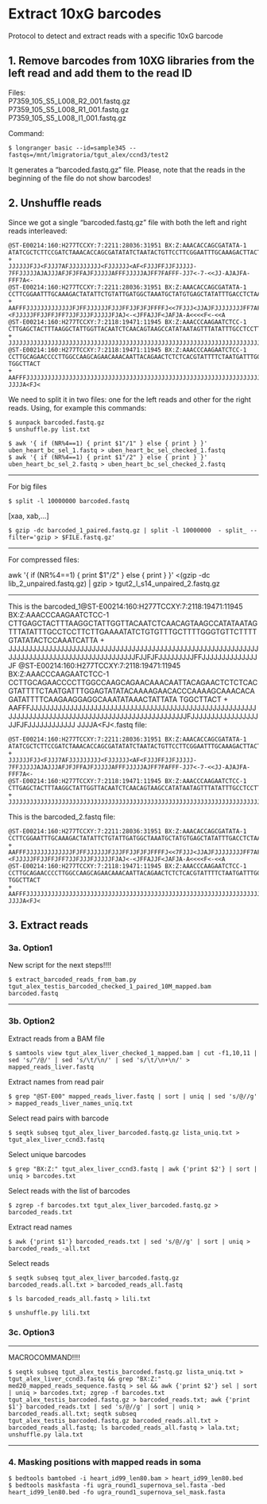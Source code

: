 # Extract 10xG barcodes
Protocol to detect and extract reads with a specific 10xG barcode

## 1. Remove barcodes from 10XG libraries from the left read and add them to the read ID

Files:<br />
P7359_105_S5_L008_R2_001.fastq.gz<br />
P7359_105_S5_L008_R1_001.fastq.gz<br />
P7359_105_S5_L008_I1_001.fastq.gz<br />

Command:
```
$ longranger basic --id=sample345 --fastqs=/mnt/lmigratoria/tgut_alex/ccnd3/test2
```

It generates a “barcoded.fastq.gz” file. Please, note that the reads in the beginning of the file do not show barcodes! 

## 2. Unshuffle reads

Since we got a single “barcoded.fastq.gz” file with both the left and right reads interleaved:

```
@ST-E00214:160:H277TCCXY:7:2211:28036:31951 BX:Z:AAACACCAGCGATATA-1
ATATCGCTCTTCCGATCTAAACACCAGCGATATATCTAATACTGTTCCTTCGGAATTTGCAAAGACTTACTTTCTGAACAGGCCATAGAAGAACCTCCAGGTGTTTTCCACACTGCTGGAATGTTTGT
+
JJJJJJFJJ<FJJJ7AFJJJJJJJJJ<FJJJJJJ<AF<FJJJFFJJFJJJJJ-7FFJJJJJAJAJJJAFJFJFFAJFJJJJJAFFFJJJJJAJFF7FAFFF-JJ7<-7-<<JJ-AJAJFA-FFF7A<-
@ST-E00214:160:H277TCCXY:7:2211:28036:31951 BX:Z:AAACACCAGCGATATA-1
CCTTCGGAATTTGCAAAGACTATATTCTGTATTGATGGCTAAATGCTATGTGAGCTATATTTGACCTCTAAAAGTAGAAAAAATGTTAATAAACATTCCAGCAGTGTGGAAAACACCTGGAGGTTCTTCTATGGCCTGTTCAGAAAGTAAG
+
AAFFFJJJJJJJJJJJJJFJFFJJJJJJFJJJFFJJFJFJFFFFJ<<7FJJJ<JJAJFJJJJJJJJFF7AFJFJJJJJJJFFF<FFJJJ-<FJJJJJFFJJFFJFF7JJFJJJFJJJJJFJAJ<-<JFFAJJF<JAFJA-A<<<<F<-<<A
@ST-E00214:160:H277TCCXY:7:2118:19471:11945 BX:Z:AAACCCAAGAATCTCC-1
CTTGAGCTACTTTAAGGCTATTGGTTACAATCTCAACAGTAAGCCATATAATAGTTTATATTTGCCTCCTTCTTGAAAATATCTGTGTTTGCTTTTGGGTGTTCTTTTGTATATACTCCAAATCATTA
+
JJJJJJJJJJJJJJJJJJJJJJJJJJJJJJJJJJJJJJJJJJJJJJJJJJJJJJJJJJJJJJJJJJJJJJJJJJJJJJJJJJJJJJJJJJJJJJJFJJFJFJJJJJJJJJFFJJJJJJJJJJJJJJJF
@ST-E00214:160:H277TCCXY:7:2118:19471:11945 BX:Z:AAACCCAAGAATCTCC-1
CCTTGCAGAACCCCTTGGCCAAGCAGAACAAACAATTACAGAACTCTCTCACGTATTTTCTAATGATTTGGAGTATATACAAAAGAACACCCAAAAGCAAACACAGATATTTTCAAGAAGGAGGCAAATATAAACTATTATA
TGGCTTACT
+
AAFFFJJJJJJJJJJJJJJJJJJJJJJJJJJJJJJJJJJJJJJJJJJJJJJJJJJJJJJJJJJJJJJJJJJJJJJJJJJJJJJJJJJJJJJJJJJJJJJJJJJJJJJFJJJJJJJJJJJJJJJJJJJFJFJJJJJJJJJJJJ
JJJJA<FJ<
```
We need to split it in two files: one for the left reads and other for the right reads. Using, for example this commands:

```
$ aunpack barcoded.fastq.gz
$ unshuffle.py list.txt

$ awk '{ if (NR%4==1) { print $1"/1" } else { print } }'  uben_heart_bc_sel_1.fastq > uben_heart_bc_sel_checked_1.fastq
$ awk '{ if (NR%4==1) { print $1"/2" } else { print } }'  uben_heart_bc_sel_2.fastq > uben_heart_bc_sel_checked_2.fastq
```

----

For big files

```
$ split -l 10000000 barcoded.fastq
```

[xaa, xab,...]

```
$ gzip -dc barcoded_1_paired.fastq.gz | split -l 10000000  - split_ --filter='gzip > $FILE.fastq.gz'
```

--------

For compressed files:

awk '{ if (NR%4==1) { print $1"/2" } else { print } }' <(gzip -dc lib_2_unpaired.fastq.gz) | gzip > tgut2_l_s14_unpaired_2.fastq.gz

---------------------------------------------------------------------------------------------------

This is the barcoded_1@ST-E00214:160:H277TCCXY:7:2118:19471:11945 BX:Z:AAACCCAAGAATCTCC-1
CTTGAGCTACTTTAAGGCTATTGGTTACAATCTCAACAGTAAGCCATATAATAGTTTATATTTGCCTCCTTCTTGAAAATATCTGTGTTTGCTTTTGGGTGTTCTTTTGTATATACTCCAAATCATTA
+
JJJJJJJJJJJJJJJJJJJJJJJJJJJJJJJJJJJJJJJJJJJJJJJJJJJJJJJJJJJJJJJJJJJJJJJJJJJJJJJJJJJJJJJJJJJJJJJFJJFJFJJJJJJJJJFFJJJJJJJJJJJJJJJF
@ST-E00214:160:H277TCCXY:7:2118:19471:11945 BX:Z:AAACCCAAGAATCTCC-1
CCTTGCAGAACCCCTTGGCCAAGCAGAACAAACAATTACAGAACTCTCTCACGTATTTTCTAATGATTTGGAGTATATACAAAAGAACACCCAAAAGCAAACACAGATATTTTCAAGAAGGAGGCAAATATAAACTATTATA
TGGCTTACT
+
AAFFFJJJJJJJJJJJJJJJJJJJJJJJJJJJJJJJJJJJJJJJJJJJJJJJJJJJJJJJJJJJJJJJJJJJJJJJJJJJJJJJJJJJJJJJJJJJJJJJJJJJJJJFJJJJJJJJJJJJJJJJJJJFJFJJJJJJJJJJJJ
JJJJA<FJ<.fastq file:

```
@ST-E00214:160:H277TCCXY:7:2211:28036:31951 BX:Z:AAACACCAGCGATATA-1
ATATCGCTCTTCCGATCTAAACACCAGCGATATATCTAATACTGTTCCTTCGGAATTTGCAAAGACTTACTTTCTGAACAGGCCATAGAAGAACCTCCAGGTGTTTTCCACACTGCTGGAATGTTTGT
+
JJJJJJFJJ<FJJJ7AFJJJJJJJJJ<FJJJJJJ<AF<FJJJFFJJFJJJJJ-7FFJJJJJAJAJJJAFJFJFFAJFJJJJJAFFFJJJJJAJFF7FAFFF-JJ7<-7-<<JJ-AJAJFA-FFF7A<-
@ST-E00214:160:H277TCCXY:7:2118:19471:11945 BX:Z:AAACCCAAGAATCTCC-1
CTTGAGCTACTTTAAGGCTATTGGTTACAATCTCAACAGTAAGCCATATAATAGTTTATATTTGCCTCCTTCTTGAAAATATCTGTGTTTGCTTTTGGGTGTTCTTTTGTATATACTCCAAATCATTA
+
JJJJJJJJJJJJJJJJJJJJJJJJJJJJJJJJJJJJJJJJJJJJJJJJJJJJJJJJJJJJJJJJJJJJJJJJJJJJJJJJJJJJJJJJJJJJJJJFJJFJFJJJJJJJJJFFJJJJJJJJJJJJJJJF
```
This is the barcoded_2.fastq file:

```
@ST-E00214:160:H277TCCXY:7:2211:28036:31951 BX:Z:AAACACCAGCGATATA-1
CCTTCGGAATTTGCAAAGACTATATTCTGTATTGATGGCTAAATGCTATGTGAGCTATATTTGACCTCTAAAAGTAGAAAAAATGTTAATAAACATTCCAGCAGTGTGGAAAACACCTGGAGGTTCTTCTATGGCCTGTTCAGAAAGTAAG
+
AAFFFJJJJJJJJJJJJJFJFFJJJJJJFJJJFFJJFJFJFFFFJ<<7FJJJ<JJAJFJJJJJJJJFF7AFJFJJJJJJJFFF<FFJJJ-<FJJJJJFFJJFFJFF7JJFJJJFJJJJJFJAJ<-<JFFAJJF<JAFJA-A<<<<F<-<<A
@ST-E00214:160:H277TCCXY:7:2118:19471:11945 BX:Z:AAACCCAAGAATCTCC-1
CCTTGCAGAACCCCTTGGCCAAGCAGAACAAACAATTACAGAACTCTCTCACGTATTTTCTAATGATTTGGAGTATATACAAAAGAACACCCAAAAGCAAACACAGATATTTTCAAGAAGGAGGCAAATATAAACTATTATA
TGGCTTACT
+
AAFFFJJJJJJJJJJJJJJJJJJJJJJJJJJJJJJJJJJJJJJJJJJJJJJJJJJJJJJJJJJJJJJJJJJJJJJJJJJJJJJJJJJJJJJJJJJJJJJJJJJJJJJFJJJJJJJJJJJJJJJJJJJFJFJJJJJJJJJJJJ
JJJJA<FJ<
```


## 3. Extract reads

### 3a. Option1

New script for the next steps!!!!
```
$ extract_barcoded_reads_from_bam.py tgut_alex_testis_barcoded_checked_1_paired_10M_mapped.bam barcoded.fastq
```

---------------------------------------------------------------------------------------------------

### 3b. Option2

Extract reads from a BAM file
```
$ samtools view tgut_alex_liver_checked_1_mapped.bam | cut -f1,10,11 | sed 's/^/@/' | sed 's/\t/\n/' | sed 's/\t/\n+\n/' > mapped_reads_liver.fastq 
```

Extract names from read pair

```
$ grep "@ST-E00" mapped_reads_liver.fastq | sort | uniq | sed 's/@//g' > mapped_reads_liver_names_uniq.txt
```

Select read pairs with barcode 

```
$ seqtk subseq tgut_alex_liver_barcoded.fastq.gz lista_uniq.txt > tgut_alex_liver_ccnd3.fastq
```

Select unique barcodes

```
$ grep "BX:Z:" tgut_alex_liver_ccnd3.fastq | awk {'print $2'} | sort | uniq > barcodes.txt
```

Select reads with the list of barcodes

```
$ zgrep -f barcodes.txt tgut_alex_liver_barcoded.fastq.gz > barcoded_reads.txt
```

Extract read names

```
$ awk {'print $1'} barcoded_reads.txt | sed 's/@//g' | sort | uniq > barcoded_reads_-all.txt
```

Select reads

```
$ seqtk subseq tgut_alex_liver_barcoded.fastq.gz barcoded_reads.all.txt > barcoded_reads_all.fastq

$ ls barcoded_reads_all.fastq > lili.txt

$ unshuffle.py lili.txt
```

### 3c. Option3
-------
MACROCOMMAND!!!!
```
$ seqtk subseq tgut_alex_testis_barcoded.fastq.gz lista_uniq.txt > tgut_alex_liver_ccnd3.fastq && grep "BX:Z:" med20_mapped_reads_sequence.fastq > sel && awk {'print $2'} sel | sort | uniq > barcodes.txt; zgrep -f barcodes.txt tgut_alex_testis_barcoded.fastq.gz > barcoded_reads.txt; awk {'print $1'} barcoded_reads.txt | sed 's/@//g' | sort | uniq > barcoded_reads.all.txt; seqtk subseq tgut_alex_testis_barcoded.fastq.gz barcoded_reads.all.txt > barcoded_reads_all.fastq; ls barcoded_reads_all.fastq > lala.txt; unshuffle.py lala.txt
```

--------------

### 4. Masking positions with mapped reads in soma

```
$ bedtools bamtobed -i heart_id99_len80.bam > heart_id99_len80.bed
$ bedtools maskfasta -fi ugra_round1_supernova_sel.fasta -bed heart_id99_len80.bed -fo ugra_round1_supernova_sel_mask.fasta
```

